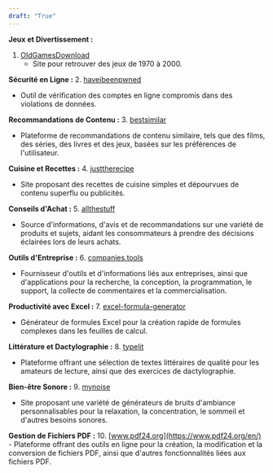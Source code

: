 ```yaml
---
draft: "True"
---
```



**Jeux et Divertissement :**
1. [OldGamesDownload](https://oldgamesdownload.com/)
   - Site pour retrouver des jeux de 1970 à 2000.

**Sécurité en Ligne :**
2. [haveibeenpwned](https://haveibeenpwned.com/)
   - Outil de vérification des comptes en ligne compromis dans des violations de données.

**Recommandations de Contenu :**
3. [bestsimilar](https://bestsimilar.com/)
   - Plateforme de recommandations de contenu similaire, tels que des films, des séries, des livres et des jeux, basées sur les préférences de l'utilisateur.

**Cuisine et Recettes :**
4. [justtherecipe](https://www.justtherecipe.com/)
   - Site proposant des recettes de cuisine simples et dépourvues de contenu superflu ou publicités.

**Conseils d'Achat :**
5. [allthestuff](https://allthestuff.com/)
   - Source d'informations, d'avis et de recommandations sur une variété de produits et sujets, aidant les consommateurs à prendre des décisions éclairées lors de leurs achats.

**Outils d'Entreprise :**
6. [companies.tools](https://www.companies.tools/)
   - Fournisseur d'outils et d'informations liés aux entreprises, ainsi que d'applications pour la recherche, la conception, la programmation, le support, la collecte de commentaires et la commercialisation.

**Productivité avec Excel :**
7. [excel-formula-generator](https://formulabot.com/excel-formula-generator)
   - Générateur de formules Excel pour la création rapide de formules complexes dans les feuilles de calcul.

**Littérature et Dactylographie :**
8. [typelit](https://www.typelit.io/)
   - Plateforme offrant une sélection de textes littéraires de qualité pour les amateurs de lecture, ainsi que des exercices de dactylographie.

**Bien-être Sonore :**
9. [mynoise](https://mynoise.net/)
   - Site proposant une variété de générateurs de bruits d'ambiance personnalisables pour la relaxation, la concentration, le sommeil et d'autres besoins sonores.

**Gestion de Fichiers PDF :**
10. [www.pdf24.org](https://www.pdf24.org/en/)
    - Plateforme offrant des outils en ligne pour la création, la modification et la conversion de fichiers PDF, ainsi que d'autres fonctionnalités liées aux fichiers PDF.
